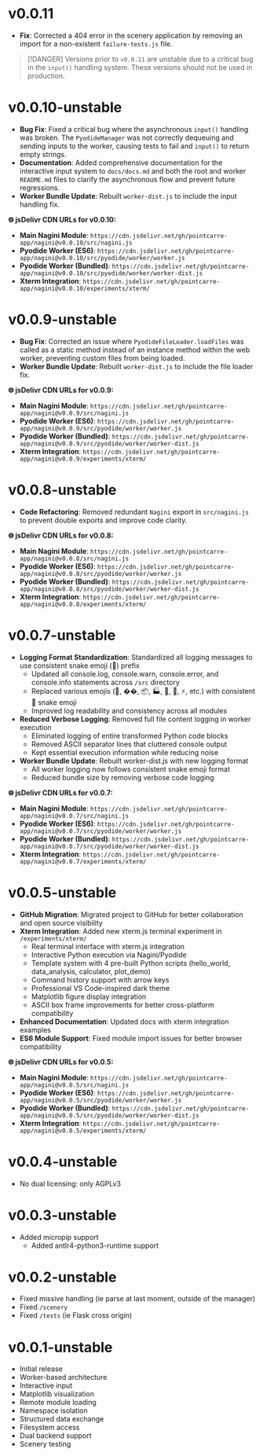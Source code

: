 # v0.0.11

- **Fix**: Corrected a 404 error in the scenery application by removing an import for a non-existent `failure-tests.js` file.

> [!DANGER]
> Versions prior to `v0.0.11` are unstable due to a critical bug in the `input()` handling system. These versions should not be used in production.



# v0.0.10-unstable

- **Bug Fix**: Fixed a critical bug where the asynchronous `input()` handling was broken. The `PyodideManager` was not correctly dequeuing and sending inputs to the worker, causing tests to fail and `input()` to return empty strings.
- **Documentation**: Added comprehensive documentation for the interactive input system to `docs/docs.md` and both the root and worker `README.md` files to clarify the asynchronous flow and prevent future regressions.
- **Worker Bundle Update**: Rebuilt `worker-dist.js` to include the input handling fix.

**🌐 jsDelivr CDN URLs for v0.0.10:**
- **Main Nagini Module**: `https://cdn.jsdelivr.net/gh/pointcarre-app/nagini@v0.0.10/src/nagini.js`
- **Pyodide Worker (ES6)**: `https://cdn.jsdelivr.net/gh/pointcarre-app/nagini@v0.0.10/src/pyodide/worker/worker.js`
- **Pyodide Worker (Bundled)**: `https://cdn.jsdelivr.net/gh/pointcarre-app/nagini@v0.0.10/src/pyodide/worker/worker-dist.js`
- **Xterm Integration**: `https://cdn.jsdelivr.net/gh/pointcarre-app/nagini@v0.0.10/experiments/xterm/`


# v0.0.9-unstable

- **Bug Fix**: Corrected an issue where `PyodideFileLoader.loadFiles` was called as a static method instead of an instance method within the web worker, preventing custom files from being loaded.
- **Worker Bundle Update**: Rebuilt `worker-dist.js` to include the file loader fix.

**🌐 jsDelivr CDN URLs for v0.0.9:**
- **Main Nagini Module**: `https://cdn.jsdelivr.net/gh/pointcarre-app/nagini@v0.0.9/src/nagini.js`
- **Pyodide Worker (ES6)**: `https://cdn.jsdelivr.net/gh/pointcarre-app/nagini@v0.0.9/src/pyodide/worker/worker.js`
- **Pyodide Worker (Bundled)**: `https://cdn.jsdelivr.net/gh/pointcarre-app/nagini@v0.0.9/src/pyodide/worker/worker-dist.js`
- **Xterm Integration**: `https://cdn.jsdelivr.net/gh/pointcarre-app/nagini@v0.0.9/experiments/xterm/`



# v0.0.8-unstable

- **Code Refactoring**: Removed redundant `Nagini` export in `src/nagini.js` to prevent double exports and improve code clarity.

**🌐 jsDelivr CDN URLs for v0.0.8:**
- **Main Nagini Module**: `https://cdn.jsdelivr.net/gh/pointcarre-app/nagini@v0.0.8/src/nagini.js`
- **Pyodide Worker (ES6)**: `https://cdn.jsdelivr.net/gh/pointcarre-app/nagini@v0.0.8/src/pyodide/worker/worker.js`
- **Pyodide Worker (Bundled)**: `https://cdn.jsdelivr.net/gh/pointcarre-app/nagini@v0.0.8/src/pyodide/worker/worker-dist.js`
- **Xterm Integration**: `https://cdn.jsdelivr.net/gh/pointcarre-app/nagini@v0.0.8/experiments/xterm/`



# v0.0.7-unstable

- **Logging Format Standardization**: Standardized all logging messages to use consistent snake emoji (🐍) prefix
    - Updated all console.log, console.warn, console.error, and console.info statements across `/src` directory
    - Replaced various emojis (🔧, ��️, 📦, 🏭, 🚨, 🐢, ⚡, etc.) with consistent 🐍 snake emoji
    - Improved log readability and consistency across all modules
- **Reduced Verbose Logging**: Removed full file content logging in worker execution
    - Eliminated logging of entire transformed Python code blocks
    - Removed ASCII separator lines that cluttered console output
    - Kept essential execution information while reducing noise
- **Worker Bundle Update**: Rebuilt worker-dist.js with new logging format
    - All worker logging now follows consistent snake emoji format
    - Reduced bundle size by removing verbose code logging

**🌐 jsDelivr CDN URLs for v0.0.7:**
- **Main Nagini Module**: `https://cdn.jsdelivr.net/gh/pointcarre-app/nagini@v0.0.7/src/nagini.js`
- **Pyodide Worker (ES6)**: `https://cdn.jsdelivr.net/gh/pointcarre-app/nagini@v0.0.7/src/pyodide/worker/worker.js`
- **Pyodide Worker (Bundled)**: `https://cdn.jsdelivr.net/gh/pointcarre-app/nagini@v0.0.7/src/pyodide/worker/worker-dist.js`
- **Xterm Integration**: `https://cdn.jsdelivr.net/gh/pointcarre-app/nagini@v0.0.7/experiments/xterm/`



# v0.0.5-unstable

- **GitHub Migration**: Migrated project to GitHub for better collaboration and open source visibility
- **Xterm Integration**: Added new xterm.js terminal experiment in `/experiments/xterm/`
    - Real terminal interface with xterm.js integration
    - Interactive Python execution via Nagini/Pyodide
    - Template system with 4 pre-built Python scripts (hello_world, data_analysis, calculator, plot_demo)
    - Command history support with arrow keys
    - Professional VS Code-inspired dark theme
    - Matplotlib figure display integration
    - ASCII box frame improvements for better cross-platform compatibility
- **Enhanced Documentation**: Updated docs with xterm integration examples
- **ES6 Module Support**: Fixed module import issues for better browser compatibility

**🌐 jsDelivr CDN URLs for v0.0.5:**
- **Main Nagini Module**: `https://cdn.jsdelivr.net/gh/pointcarre-app/nagini@v0.0.5/src/nagini.js`
- **Pyodide Worker (ES6)**: `https://cdn.jsdelivr.net/gh/pointcarre-app/nagini@v0.0.5/src/pyodide/worker/worker.js`
- **Pyodide Worker (Bundled)**: `https://cdn.jsdelivr.net/gh/pointcarre-app/nagini@v0.0.5/src/pyodide/worker/worker-dist.js`
- **Xterm Integration**: `https://cdn.jsdelivr.net/gh/pointcarre-app/nagini@v0.0.5/experiments/xterm/`



# v0.0.4-unstable

- No dual licensing: only AGPLv3



# v0.0.3-unstable

- Added micropip support
    - Added antlr4-python3-runtime support


# v0.0.2-unstable

- Fixed missive handling (ie parse at last moment, outside of the manager)
- Fixed `/scenery` 
- Fixed `/tests` (ie Flask cross origin)


# v0.0.1-unstable 

- Initial release
- Worker-based architecture
- Interactive input
- Matplotlib visualization
- Remote module loading
- Namespace isolation
- Structured data exchange
- Filesystem access
- Dual backend support
- Scenery testing